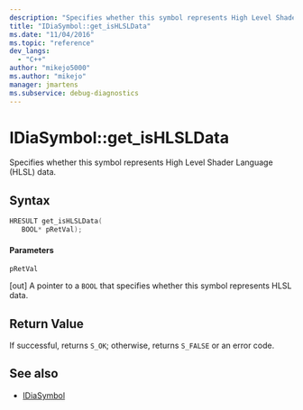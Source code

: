 ```yaml
---
description: "Specifies whether this symbol represents High Level Shader Language (HLSL) data."
title: "IDiaSymbol::get_isHLSLData"
ms.date: "11/04/2016"
ms.topic: "reference"
dev_langs:
  - "C++"
author: "mikejo5000"
ms.author: "mikejo"
manager: jmartens
ms.subservice: debug-diagnostics
---
```

# IDiaSymbol::get_isHLSLData

Specifies whether this symbol represents High Level Shader Language (HLSL) data.

## Syntax

```C++
HRESULT get_isHLSLData(
   BOOL* pRetVal);
```

#### Parameters
 `pRetVal`

[out] A pointer to a `BOOL` that specifies whether this symbol represents HLSL data.

## Return Value
 If successful, returns `S_OK`; otherwise, returns `S_FALSE` or an error code.

## See also
- [IDiaSymbol](../../debugger/debug-interface-access/idiasymbol.md)
